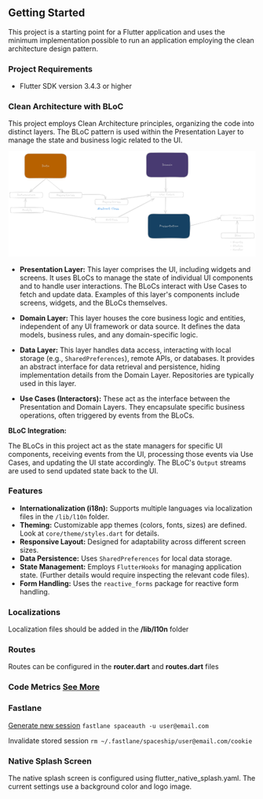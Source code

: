 ## Getting Started

This project is a starting point for a Flutter application and uses the minimum implementation possible to run an application employing the clean architecture design pattern.

### Project Requirements

- Flutter SDK version 3.4.3 or higher

### Clean Architecture with BLoC

This project employs Clean Architecture principles, organizing the code into distinct layers. The BLoC pattern is used within the Presentation Layer to manage the state and business logic related to the UI.

![Clean Architecture flow](doc/images/clean-arch-flow.png "Hello World Sample")

* **Presentation Layer:** This layer comprises the UI, including widgets and screens.  It uses BLoCs to manage the state of individual UI components and to handle user interactions.  The BLoCs interact with Use Cases to fetch and update data.  Examples of this layer's components include screens, widgets, and the BLoCs themselves.

* **Domain Layer:** This layer houses the core business logic and entities, independent of any UI framework or data source. It defines the data models, business rules, and any domain-specific logic.

* **Data Layer:**  This layer handles data access, interacting with local storage (e.g., `SharedPreferences`), remote APIs, or databases. It provides an abstract interface for data retrieval and persistence, hiding implementation details from the Domain Layer.  Repositories are typically used in this layer.

* **Use Cases (Interactors):** These act as the interface between the Presentation and Domain Layers. They encapsulate specific business operations, often triggered by events from the BLoCs.

**BLoC Integration:**

The BLoCs in this project act as the state managers for specific UI components, receiving events from the UI, processing those events via Use Cases, and updating the UI state accordingly. The BLoC's `Output` streams are used to send updated state back to the UI.


### Features

* **Internationalization (i18n):** Supports multiple languages via localization files in the `/lib/l10n` folder.
* **Theming:**  Customizable app themes (colors, fonts, sizes) are defined.  Look at `core/theme/styles.dart` for details.
* **Responsive Layout:** Designed for adaptability across different screen sizes.
* **Data Persistence:** Uses `SharedPreferences` for local data storage.
* **State Management:** Employs `FlutterHooks` for managing application state. (Further details would require inspecting the relevant code files).
* **Form Handling:** Uses the `reactive_forms` package for reactive form handling.

### Localizations
Localization files should be added in the **/lib/l10n** folder

### Routes
Routes can be configured in the **router.dart** and **routes.dart** files


### Code Metrics [See More](https://pub.dev/packages/dart_code_metrics)

### Fastlane
[Generate new session](https://docs.fastlane.tools/getting-started/ios/authentication/)
```fastlane spaceauth -u user@email.com```

Invalidate stored session
```rm ~/.fastlane/spaceship/user@email.com/cookie```

### Native Splash Screen
The native splash screen is configured using flutter_native_splash.yaml. The current settings use a background color and logo image.